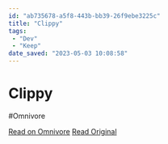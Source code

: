 ```yaml
---
id: "ab735678-a5f8-443b-bb39-26f9ebe3225c"
title: "Clippy"
tags:
 - "Dev"
 - "Keep"
date_saved: "2023-05-03 10:08:58"
---
```


# Clippy
#Omnivore

[Read on Omnivore](https://omnivore.app/me/clippy-css-clip-path-maker-187e0df3918)
[Read Original](https://bennettfeely.com/clippy)

